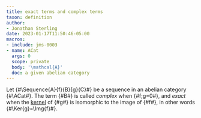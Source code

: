 ```yaml
---
title: exact terms and complex terms
taxon: definition
author:
- Jonathan Sterling
date: 2023-01-17T11:50:46-05:00
macros:
- include: jms-0003
- name: ACat
  args: 0
  scope: private
  body: '\mathcal{A}'
  doc: a given abelian category
---
```


Let {#\Sequence{A}{f}{B}{g}{C}#} be a sequence in an abelian category {#\ACat#}. The term {#B#} is called *complex* when {#f;g=0#}, and *exact* when the [kernel](jms-0009) of {#g#} is isomorphic to the image of {#f#}, in other words {#\Ker{g}=\Img{f}#}.

